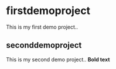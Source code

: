 # firstdemoproject
This is my first demo project..
## seconddemoproject
This is my second demo project..
**Bold text**
